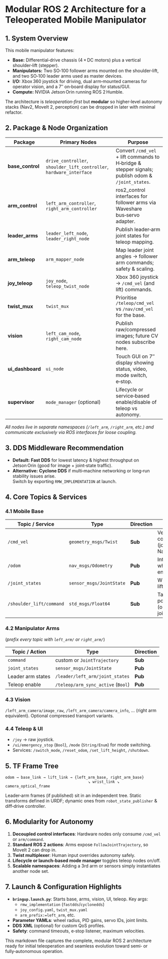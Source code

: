 
# Modular ROS&nbsp;2 Architecture for a Teleoperated Mobile Manipulator

## 1. System Overview
This mobile manipulator features:
- **Base:** Differential‑drive chassis (4 × DC motors) plus a vertical shoulder‑lift (stepper).
- **Manipulators:** Two SO‑100 follower arms mounted on the shoulder‑lift, and two SO‑100 leader arms used as master devices.
- **I/O:** Xbox 360 joystick for driving, dual arm‑mounted cameras for operator vision, and a 7″ on‑board display for status/GUI.
- **Compute:** NVIDIA Jetson Orin running ROS 2 Humble.

The architecture is _teleoperation‑first_ but **modular** so higher‑level autonomy stacks (Nav2, MoveIt 2, perception) can be dropped in later with minimal refactor.

## 2. Package & Node Organization
| Package | Primary Nodes | Purpose |
|---------|---------------|---------|
| **base_control** | `drive_controller`, `shoulder_lift_controller`, `hardware_interface` | Convert `/cmd_vel` + lift commands to H‑bridge & stepper signals; publish odom & `/joint_states`. |
| **arm_control** | `left_arm_controller`, `right_arm_controller` | ros2_control interfaces for follower arms via Waveshare bus‑servo adapter. |
| **leader_arms** | `leader_left_node`, `leader_right_node` | Publish leader‑arm joint states for teleop mapping. |
| **arm_teleop** | `arm_mapper_node` | Map leader joint angles → follower arm commands; safety & scaling. |
| **joy_teleop** | `joy_node`, `teleop_twist_node` | Xbox 360 joystick → `/cmd_vel` (and lift) commands. |
| **twist_mux** | `twist_mux` | Prioritise `/teleop/cmd_vel` vs `/nav/cmd_vel` for the base. |
| **vision** | `left_cam_node`, `right_cam_node` | Publish raw/compressed images; future CV nodes subscribe here. |
| **ui_dashboard** | `ui_node` | Touch GUI on 7″ display showing status, video, mode switch, e‑stop. |
| **supervisor** | `mode_manager` (optional) | Lifecycle or service‑based enable/disable of teleop vs autonomy. |

_All nodes live in separate namespaces (`/left_arm`, `/right_arm`, etc.) and communicate exclusively via ROS interfaces for loose coupling._

## 3. DDS Middleware Recommendation
- **Default:** **Fast DDS** for lowest latency & highest throughput on Jetson Orin (good for image + joint‑state traffic).  
- **Alternative:** **Cyclone DDS** if multi‑machine networking or long‑run stability issues arise.  
Switch by exporting `RMW_IMPLEMENTATION` at launch.

## 4. Core Topics & Services

### 4.1 Mobile Base
| Topic / Service | Type | Direction | Note |
|-----------------|------|-----------|------|
| `/cmd_vel` | `geometry_msgs/Twist` | **Sub** | Velocity commands (joy or Nav2). |
| `/odom` | `nav_msgs/Odometry` | **Pub** | Integrated wheel encoders. |
| `/joint_states` | `sensor_msgs/JointState` | **Pub** | Wheels + lift joint. |
| `/shoulder_lift/command` | `std_msgs/Float64` | **Sub** | Target lift position (or use joint traj). |

### 4.2 Manipulator Arms  
(*prefix every topic with `left_arm/` or `right_arm/`*)

| Topic / Action | Type | Direction |
|----------------|------|-----------|
| `command` | custom or `JointTrajectory` | **Sub** |
| `joint_states` | `sensor_msgs/JointState` | **Pub** |
| Leader arm states | `/leader/left_arm/joint_states` | **Pub** |
| Teleop enable | `/teleop/arm_sync_active` (`Bool`) | **Pub** |

### 4.3 Vision
`/left_arm_camera/image_raw`, `/left_arm_camera/camera_info`, … (right arm equivalent). Optional compressed transport variants.

### 4.4 Teleop & UI
- `/joy` → raw joystick.
- `/ui/emergency_stop` (`Bool`), `/mode` (`String/Enum`) for mode switching.
- Services: `/switch_mode`, `/reset_odom`, `/set_lift_height`, `/shutdown`.

## 5. TF Frame Tree
```
odom → base_link → lift_link → {left_arm_base, right_arm_base}
                                     ↘ wrist_link ↘ camera_optical_frame
```
Leader‑arm frames (if published) sit in an independent tree. Static transforms defined in URDF; dynamic ones from `robot_state_publisher` & diff‑drive controller.

## 6. Modularity for Autonomy
1. **Decoupled control interfaces**: Hardware nodes only consume `/cmd_vel` or `arm/command`.  
2. **Standard ROS 2 actions**: Arms expose `FollowJointTrajectory`, so MoveIt 2 can drop in.  
3. **Twist multiplexer**: Human input overrides autonomy safely.  
4. **Lifecycle or launch‑based mode manager** toggles teleop nodes on/off.  
5. **Scalable namespaces**: Adding a 3rd arm or sensors simply instantiates another node set.

## 7. Launch & Configuration Highlights
- **`bringup.launch.py`**: Starts base, arms, vision, UI, teleop. Key args:  
  - `rmw_implementation` (`fastdds`/`cyclonedds`)  
  - `joy_config.yaml`, `twist_mux.yaml`  
  - `arm_prefix:=left_arm`, etc.  
- **Parameter YAMLs**: wheel radius, PID gains, servo IDs, joint limits.  
- **DDS XML** (optional) for custom QoS profiles.  
- **Safety**: command timeouts, e‑stop listener, maximum velocities.

This markdown file captures the complete, modular ROS 2 architecture ready for initial teleoperation and seamless evolution toward semi‑ or fully‑autonomous operation.
